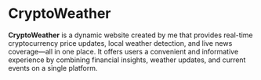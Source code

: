 # CryptoWeather
**CryptoWeather** is a dynamic website created by me that provides real-time cryptocurrency price updates, local weather detection, and live news coverage—all in one place. It offers users a convenient and informative experience by combining financial insights, weather updates, and current events on a single platform.
